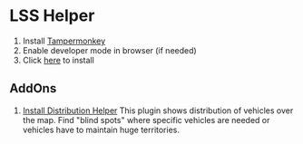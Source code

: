 # LSS Helper

1. Install [Tampermonkey](https://www.tampermonkey.net)
2. Enable developer mode in browser (if needed)
3. Click [here](https://github.com/vralfy/lsshelper/raw/master/lsshelper.user.js) to install

## AddOns

1. [Install Distribution Helper](https://github.com/vralfy/lsshelper/raw/master/lsshelper.distribution.user.js)
   This plugin shows distribution of vehicles over the map. Find "blind spots" where specific vehicles are needed or vehicles have to maintain huge territories.